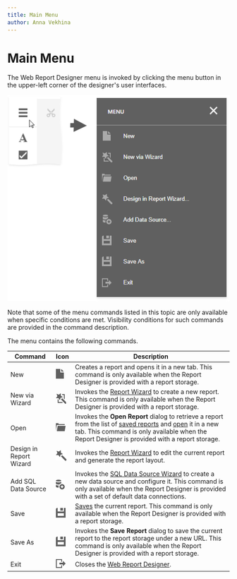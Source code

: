```yaml
---
title: Main Menu
author: Anna Vekhina
---
```

# Main Menu

The Web Report Designer menu is invoked by clicking the menu button in the upper-left corner of the designer's user interfaces.

![Main menu](../../../images/eurd-web-main-menu.png)

Note that some of the menu commands listed in this topic are only available when specific conditions are met. Visibility conditions for such commands are provided in the command description.

The menu contains the following commands.


| Command | Icon | Description |
|---|---|---|
| New |![](../../../images/eurd-web-main-menu-add.png)| Creates a report and opens it in a new tab. This command is only available when the Report Designer is provided with a report storage. |
| New via Wizard |![](../../../images/eurd-web-main-menu-new-via-wizard.png)| Invokes the [Report Wizard](report-wizard.md) to create a new report. This command is only available when the Report Designer is provided with a report storage. |
| Open |![](../../../images/eurd-web-main-menu-open.png)| Invokes the **Open Report** dialog to retrieve a report from the list of [saved reports](../save-reports.md) and [open](../open-reports.md) it in a new tab. This command is only available when the Report Designer is provided with a report storage. |
| Design in Report Wizard |![](../../../images/eurd-web-main-menu-design-in-wizard.png)| Invokes the [Report Wizard](report-wizard.md) to edit the current report and generate the report layout. |
| Add SQL Data Source |![](../../../images/eurd-web-main-menu-add-sql-ds.png)| Invokes the [SQL Data Source Wizard](sql-data-source-wizard.md) to create a new data source and configure it. This command is only available when the Report Designer is provided with a set of default data connections. |
| Save |![](../../../images/eurd-web-main-menu-save.png)| [Saves](../save-reports.md) the current report. This command is only available when the Report Designer is provided with a report storage.|
| Save As |![](../../../images/eurd-web-main-menu-save.png)| Invokes the **Save Report** dialog to save the current report to the report storage under a new URL. This command is only available when the Report Designer is provided with a report storage. |
| Exit |![](../../../images/eurd-web-main-menu-exit.png)| Closes the [Web Report Designer](../../report-designer.md). |
